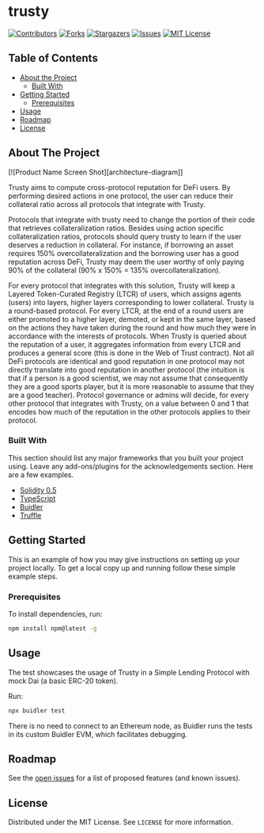 # trusty

[![Contributors][contributors-shield]][contributors-url]
[![Forks][forks-shield]][forks-url]
[![Stargazers][stars-shield]][stars-url]
[![Issues][issues-shield]][issues-url]
[![MIT License][license-shield]][license-url]







<!-- TABLE OF CONTENTS -->
## Table of Contents

* [About the Project](#about-the-project)
  * [Built With](#built-with)
* [Getting Started](#getting-started)
  * [Prerequisites](#prerequisites)
* [Usage](#usage)
* [Roadmap](#roadmap)
* [License](#license)



<!-- ABOUT THE PROJECT -->
## About The Project

[![Product Name Screen Shot][architecture-diagram]]

Trusty aims to compute cross-protocol reputation for DeFi users. By performing desired actions in one protocol, the user can reduce
their collateral ratio across all protocols that integrate with Trusty.

Protocols that integrate with trusty need to change the portion of their code that retrieves collateralization ratios. Besides using action specific collateralization ratios, protocols should query trusty to learn if the user deserves a reduction in collateral. For instance, if borrowing an asset requires 150% overcollateralization and the borrowing user has a good reputation across DeFi, Trusty may deem the user worthy of only paying 90% of the collateral (90% x 150% = 135% overcollateralization). 

For every protocol that integrates with this solution, Trusty will keep a Layered Token-Curated Registry (LTCR) of users, which assigns agents (users) into layers, higher layers corresponding to lower collateral. Trusty is a round-based protocol. For every LTCR, at the end of a round users are either promoted to a higher layer, demoted, or kept in the same layer, based on the actions they have taken during the round and how much they were in accordance with the interests of protocols. When Trusty is queried about the reputation of a user, it aggregates information from every LTCR and produces a general score (this is done in the Web of Trust contract). Not all DeFi protocols are identical and good reputation in one protocol may not directly translate into good reputation in another protocol (the intuition is that if a person is a good scientist, we may not assume that consequently they are a good sports player, but it is more reasonable to assume that they are a good teacher). Protocol governance or admins will decide, for every other protocol that integrates with Trusty, on a value between 0 and 1 that encodes how much of the reputation in the other protocols applies to their protocol.

### Built With
This section should list any major frameworks that you built your project using. Leave any add-ons/plugins for the acknowledgements section. Here are a few examples.
* [Solidity 0.5](https://solidity.readthedocs.io/en/v0.5.0/050-breaking-changes.html)
* [TypeScript](https://www.typescriptlang.org/)
* [Buidler](https://buidler.dev/)
* [Truffle](https://www.trufflesuite.com/truffle)



<!-- GETTING STARTED -->
## Getting Started

This is an example of how you may give instructions on setting up your project locally.
To get a local copy up and running follow these simple example steps.

### Prerequisites

To install dependencies, run:
```sh
npm install npm@latest -g
```


<!-- USAGE EXAMPLES -->
## Usage

The test showcases the usage of Trusty in a Simple Lending Protocol with mock Dai (a basic ERC-20 token).

Run:
```sh
npx buidler test
```

There is no need to connect to an Ethereum node, as Buidler runs the tests in its custom Buidler EVM, which facilitates debugging.



<!-- ROADMAP -->
## Roadmap

See the [open issues](https://github.com/savudani8/trusty/issues) for a list of proposed features (and known issues).


<!-- LICENSE -->
## License

Distributed under the MIT License. See `LICENSE` for more information.



<!-- MARKDOWN LINKS & IMAGES -->
<!-- https://www.markdownguide.org/basic-syntax/#reference-style-links -->
[contributors-shield]: https://img.shields.io/github/contributors/savudani8/trusty.svg?style=flat-square
[contributors-url]: https://github.com/savudani8/trusty/graphs/contributors
[forks-shield]: https://img.shields.io/github/forks/savudani8/trusty.svg?style=flat-square
[forks-url]: https://github.com/savudani8/trusty/network/members
[stars-shield]: https://img.shields.io/github/stars/savudani8/trusty.svg?style=flat-square
[stars-url]: https://github.com/savudani8/trusty/stargazers
[issues-shield]: https://img.shields.io/github/issues/savudani8/trusty.svg?style=flat-square
[issues-url]: https://github.com/savudani8/trusty/issues
[license-shield]: https://img.shields.io/github/license/savudani8/trusty.svg?style=flat-square
[license-url]: https://github.com/savudani8/trusty/blob/master/LICENSE.txt
[product-screenshot]: images/architecture.png
